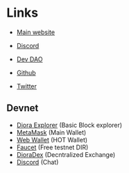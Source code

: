 # Links

- [Main website](https://diora.network)

- [Discord](https://discord.gg/2bVwpwF9aq)
- [Dev DAO](https://)
- [Github](https://github.com/diora-network)
- [Twitter](https://twitter.com/dioranetwork)

## Devnet

- [Diora Explorer](https://dioraexplorer.net) (Basic Block explorer)
- [MetaMask](https://metamask.io/) (Main Wallet)
- [Web Wallet]() (HOT Wallet)
- [Faucet](https://diorafaucet.netlify.app) (Free testnet DIR)
- [DioraDex]() (Decntralized Exchange)
- [Discord](https://discord.gg/2bVwpwF9aq) (Chat)


## 